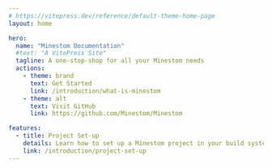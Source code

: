 ```yaml
---
# https://vitepress.dev/reference/default-theme-home-page
layout: home

hero:
  name: "Minestom Documentation"
  #text: "A VitePress Site"
  tagline: A one-stop-shop for all your Minestom needs
  actions:
    - theme: brand
      text: Get Started
      link: /introduction/what-is-minestom
    - theme: alt
      text: Visit GitHub
      link: https://github.com/Minestom/Minestom

features:
  - title: Project Set-up
    details: Learn how to set up a Minestom project in your build system of choice.
    link: /introduction/project-set-up
---
```


